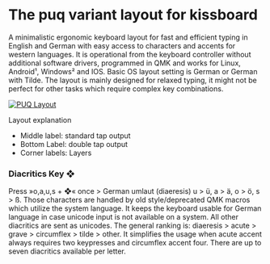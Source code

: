 # The puq variant layout for kissboard

A minimalistic ergonomic keyboard layout for fast and efficient typing in English and German with easy access to characters and accents for western languages. It is operational from the keyboard controller without additional software drivers, programmed in QMK and works for Linux, Android¹, Windows² and IOS. Basic OS layout setting is German or German with Tilde. 
The layout is mainly designed for relaxed typing, it might not be perfect for other tasks which require complex key combinations.

[![PUQ Layout](https://user-images.githubusercontent.com/16945782/50550486-03bc7c00-0c72-11e9-8fca-22db85fef475.png)](http://www.keyboard-layout-editor.com/#/gists/a7e90b22a3bd994868389277b32144ea)

Layout explanation
* Middle label: standard tap output
* Bottom Label: double tap output
* Corner labels: Layers


### Diacritics Key ❖
Press »o,a,u,s + ❖« once  >  German umlaut (diaeresis) u > ü, a > ä, o > ö, s > ß. 
Those characters are handled by old style/deprecated QMK macros which utilize the system language. It keeps the keyboard usable for German language in case unicode input is not available on a system.
All other diacritics are sent as unicodes. The general ranking is: diaeresis > acute > grave > circumflex > tilde > other. It simplifies the usage when acute accent always requires two keypresses and circumflex accent four. There are up to seven diacritics available per letter.

